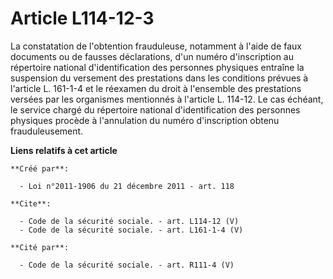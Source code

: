 # Article L114-12-3

La constatation de l'obtention frauduleuse, notamment à l'aide de faux documents ou de fausses déclarations, d'un numéro
d'inscription au répertoire national d'identification des personnes physiques entraîne la suspension du versement des
prestations dans les conditions prévues à l'article L. 161-1-4 et le réexamen du droit à l'ensemble des prestations versées
par les organismes mentionnés à l'article L. 114-12. Le cas échéant, le service chargé du répertoire national
d'identification des personnes physiques procède à l'annulation du numéro d'inscription obtenu frauduleusement.

**Liens relatifs à cet article**

	**Créé par**:

	  - Loi n°2011-1906 du 21 décembre 2011 - art. 118

	**Cite**:

	  - Code de la sécurité sociale. - art. L114-12 (V)
	  - Code de la sécurité sociale. - art. L161-1-4 (V)

	**Cité par**:

	  - Code de la sécurité sociale. - art. R111-4 (V)
